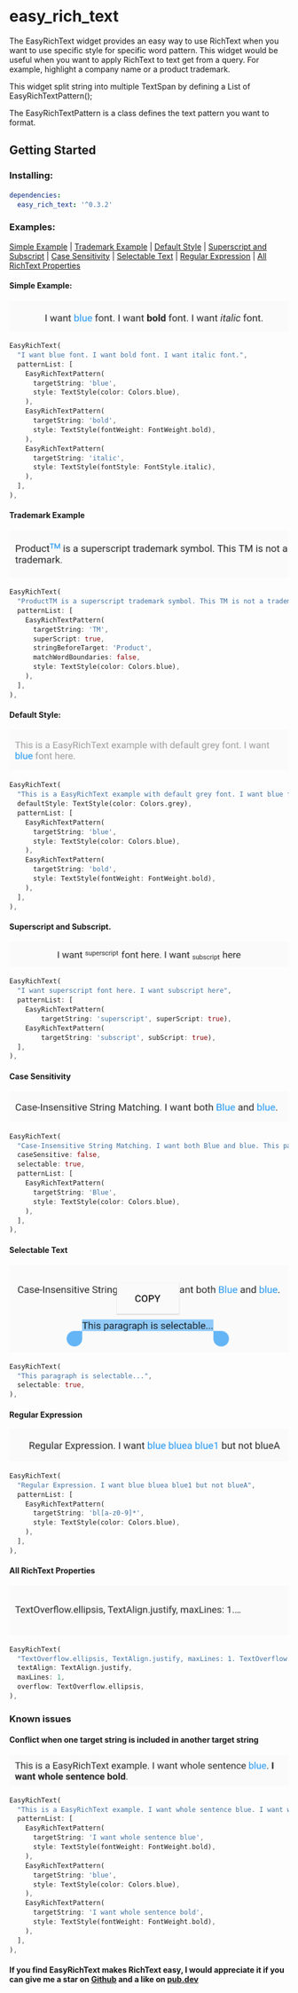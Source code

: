# easy_rich_text

The EasyRichText widget provides an easy way to use RichText when you want to use specific style for specific word pattern. This widget would be useful when you want to apply RichText to text get from a query. For example, highlight a company name or a product trademark.

This widget split string into multiple TextSpan by defining a List of EasyRichTextPattern();

The EasyRichTextPattern is a class defines the text pattern you want to format.

## Getting Started

### Installing:

```yaml
dependencies:
  easy_rich_text: '^0.3.2'
```

### Examples:

[Simple Example](#simple-example) |
[Trademark Example](#trademark-example) |
[Default Style](#default-style) |
[Superscript and Subscript](#superscript-and-subscript) |
[Case Sensitivity](#case-sensitivity) |
[Selectable Text](#selectable-text) |
[Regular Expression](#regular-expression) |
[All RichText Properties](#all-richtext-properties)

#### Simple Example:

![alt text](https://github.com/2000calories/flutter_easy_rich_text/blob/master/screen_shots/simple.png)

```dart
EasyRichText(
  "I want blue font. I want bold font. I want italic font.",
  patternList: [
    EasyRichTextPattern(
      targetString: 'blue',
      style: TextStyle(color: Colors.blue),
    ),
    EasyRichTextPattern(
      targetString: 'bold',
      style: TextStyle(fontWeight: FontWeight.bold),
    ),
    EasyRichTextPattern(
      targetString: 'italic',
      style: TextStyle(fontStyle: FontStyle.italic),
    ),
  ],
),
```

#### Trademark Example

![alt text](https://github.com/2000calories/flutter_easy_rich_text/blob/master/screen_shots/trademark.png)

```dart
EasyRichText(
  "ProductTM is a superscript trademark symbol. This TM is not a trademark.",
  patternList: [
    EasyRichTextPattern(
      targetString: 'TM',
      superScript: true,
      stringBeforeTarget: 'Product',
      matchWordBoundaries: false,
      style: TextStyle(color: Colors.blue),
    ),
  ],
),
```

#### Default Style:

![alt text](https://github.com/2000calories/flutter_easy_rich_text/blob/master/screen_shots/default%20style.png)

```dart
EasyRichText(
  "This is a EasyRichText example with default grey font. I want blue font here.",
  defaultStyle: TextStyle(color: Colors.grey),
  patternList: [
    EasyRichTextPattern(
      targetString: 'blue',
      style: TextStyle(color: Colors.blue),
    ),
    EasyRichTextPattern(
      targetString: 'bold',
      style: TextStyle(fontWeight: FontWeight.bold),
    ),
  ],
),
```

#### Superscript and Subscript.

![alt text](https://github.com/2000calories/flutter_easy_rich_text/blob/master/screen_shots/superscript_subscript.png)

```dart
EasyRichText(
  "I want superscript font here. I want subscript here",
  patternList: [
    EasyRichTextPattern(
        targetString: 'superscript', superScript: true),
    EasyRichTextPattern(
        targetString: 'subscript', subScript: true),
  ],
),
```

#### Case Sensitivity

![alt text](https://github.com/2000calories/flutter_easy_rich_text/blob/master/screen_shots/case%20sensitivity.png)

```dart
EasyRichText(
  "Case-Insensitive String Matching. I want both Blue and blue. This paragraph is selectable.",
  caseSensitive: false,
  selectable: true,
  patternList: [
    EasyRichTextPattern(
      targetString: 'Blue',
      style: TextStyle(color: Colors.blue),
    ),
  ],
),
```

#### Selectable Text

![alt text](https://github.com/2000calories/flutter_easy_rich_text/blob/master/screen_shots/selectable.png)

```dart
EasyRichText(
  "This paragraph is selectable...",
  selectable: true,
),
```

#### Regular Expression

![alt text](https://github.com/2000calories/flutter_easy_rich_text/blob/master/screen_shots/regular_expression.png)

```dart
EasyRichText(
  "Regular Expression. I want blue bluea blue1 but not blueA",
  patternList: [
    EasyRichTextPattern(
      targetString: 'bl[a-z0-9]*',
      style: TextStyle(color: Colors.blue),
    ),
  ],
),
```

#### All RichText Properties

![alt text](https://github.com/2000calories/flutter_easy_rich_text/blob/master/screen_shots/rich%20text%20overflow.png)

```dart
EasyRichText(
  "TextOverflow.ellipsis, TextAlign.justify, maxLines: 1. TextOverflow.ellipsis, TextAlign.justify, maxLines: 1.",
  textAlign: TextAlign.justify,
  maxLines: 1,
  overflow: TextOverflow.ellipsis,
),
```

### Known issues

#### Conflict when one target string is included in another target string

![alt text](https://github.com/2000calories/flutter_easy_rich_text/blob/master/screen_shots/known%20issue%201.png)

```dart
EasyRichText(
  "This is a EasyRichText example. I want whole sentence blue. I want whole sentence bold.",
  patternList: [
    EasyRichTextPattern(
      targetString: 'I want whole sentence blue',
      style: TextStyle(fontWeight: FontWeight.bold),
    ),
    EasyRichTextPattern(
      targetString: 'blue',
      style: TextStyle(color: Colors.blue),
    ),
    EasyRichTextPattern(
      targetString: 'I want whole sentence bold',
      style: TextStyle(fontWeight: FontWeight.bold),
    ),
  ],
),
```

#### If you find EasyRichText makes RichText easy, I would appreciate it if you can give me a star on [Github](https://github.com/2000calories/flutter_easy_rich_text) and a like on [pub.dev](https://pub.dev/packages/easy_rich_text)
